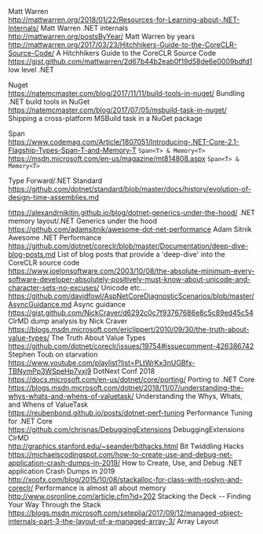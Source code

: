 Matt Warren  
http://mattwarren.org/2018/01/22/Resources-for-Learning-about-.NET-Internals/ Matt Warren .NET internals  
http://mattwarren.org/postsByYear/ Matt Warren by years  
http://mattwarren.org/2017/03/23/Hitchhikers-Guide-to-the-CoreCLR-Source-Code/ A Hitchhikers Guide to the CoreCLR Source Code  
https://gist.github.com/mattwarren/2d67b44b2eab0f19d58de6e0009bdfd1  low level .NET  

Nuget  
https://natemcmaster.com/blog/2017/11/11/build-tools-in-nuget/ Bundling .NET build tools in NuGet  
https://natemcmaster.com/blog/2017/07/05/msbuild-task-in-nuget/ Shipping a cross-platform MSBuild task in a NuGet package  

Span  
https://www.codemag.com/Article/1807051/Introducing-.NET-Core-2.1-Flagship-Types-Span-T-and-Memory-T `Span<T> & Memory<T>`  
https://msdn.microsoft.com/en-us/magazine/mt814808.aspx `Span<T> & Memory<T>`  

Type Forward/.NET Standard  
https://github.com/dotnet/standard/blob/master/docs/history/evolution-of-design-time-assemblies.md

https://alexandrnikitin.github.io/blog/dotnet-generics-under-the-hood/  .NET memory layout/.NET Generics under the hood  
https://github.com/adamsitnik/awesome-dot-net-performance Adam Sitnik Awesome .NET Performance  
https://github.com/dotnet/coreclr/blob/master/Documentation/deep-dive-blog-posts.md List of blog posts that provide a 'deep-dive' into the CoreCLR source code  
https://www.joelonsoftware.com/2003/10/08/the-absolute-minimum-every-software-developer-absolutely-positively-must-know-about-unicode-and-character-sets-no-excuses/ Unicode etc...  
https://github.com/davidfowl/AspNetCoreDiagnosticScenarios/blob/master/AsyncGuidance.md Async guidance  
https://gist.github.com/NickCraver/d6292c0c7f93767686e8c5c89ed45c54 ClrMD dump analysis by Nick Craver  
https://blogs.msdn.microsoft.com/ericlippert/2010/09/30/the-truth-about-value-types/  The Truth About Value Types  
https://github.com/dotnet/coreclr/issues/19754#issuecomment-426386742 Stephen Toub on starvation  
https://www.youtube.com/playlist?list=PLtWrKx3nUGBfx-TBNymPp3WSpeHp7vxj9 DotNext Conf 2018  
https://docs.microsoft.com/en-us/dotnet/core/porting/ Porting to .NET Core  
https://blogs.msdn.microsoft.com/dotnet/2018/11/07/understanding-the-whys-whats-and-whens-of-valuetask/ Understanding the Whys, Whats, and Whens of ValueTask  
https://reubenbond.github.io/posts/dotnet-perf-tuning Performance Tuning for .NET Core  
https://github.com/chrisnas/DebuggingExtensions  DebuggingExtensions ClrMD  
http://graphics.stanford.edu/~seander/bithacks.html  Bit Twiddling Hacks  
https://michaelscodingspot.com/how-to-create-use-and-debug-net-application-crash-dumps-in-2019/ How to Create, Use, and Debug .NET application Crash Dumps in 2019  
http://xoofx.com/blog/2015/10/08/stackalloc-for-class-with-roslyn-and-coreclr/  Performance is almost all about memory  
http://www.osronline.com/article.cfm?id=202  Stacking the Deck -- Finding Your Way Through the Stack  
https://blogs.msdn.microsoft.com/seteplia/2017/09/12/managed-object-internals-part-3-the-layout-of-a-managed-array-3/ Array Layout   
